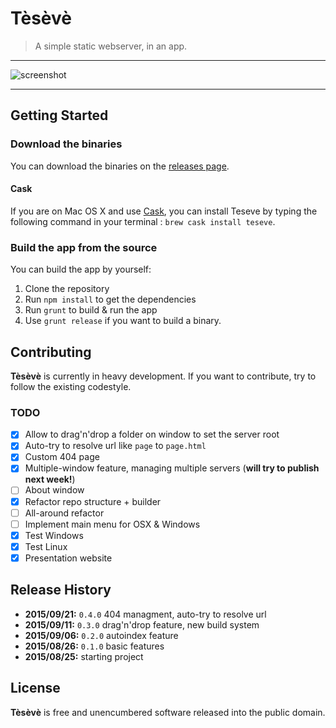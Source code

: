 # Tèsèvè

> A simple static webserver, in an app.

* * *

![screenshot](http://teseve.github.io/assets/img/screenshot.png)

* * *

## Getting Started

### Download the binaries

You can download the binaries on the [releases page](https://github.com/teseve/teseve/releases).

#### Cask

If you are on Mac OS X and use [Cask](https://caskroom.github.io), you can install Teseve by typing the following command in your terminal : `brew cask install teseve`.

### Build the app from the source

You can build the app by yourself:

1. Clone the repository
2. Run `npm install` to get the dependencies
3. Run `grunt` to build & run the app
4. Use `grunt release` if you want to build a binary.

## Contributing

**Tèsèvè** is currently in heavy development. If you want to contribute, try to follow the existing codestyle.

### TODO

* [x] Allow to drag'n'drop a folder on window to set the server root
* [x] Auto-try to resolve url like `page` to `page.html`
* [x] Custom 404 page
* [x] Multiple-window feature, managing multiple servers (**will try to publish next week!**)
* [ ] About window
* [x] Refactor repo structure + builder
* [ ] All-around refactor
* [ ] Implement main menu for OSX & Windows
* [x] Test Windows
* [x] Test Linux
* [x] Presentation website

## Release History
* **2015/09/21:** `0.4.0` 404 managment, auto-try to resolve url
* **2015/09/11:** `0.3.0` drag'n'drop feature, new build system
* **2015/09/06:** `0.2.0` autoindex feature
* **2015/08/26:** `0.1.0` basic features
* **2015/08/25:** starting project

## License

**Tèsèvè** is free and unencumbered software released into the public domain.
